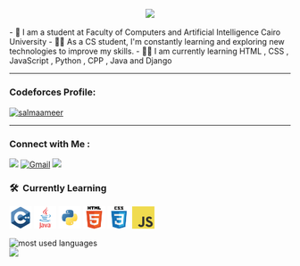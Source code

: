 <!-- Typing SVG by DenverCoder1 - https://github.com/DenverCoder1/readme-typing-svg -->
<p align="center">
  <a href="https://github.com/DenverCoder1/readme-typing-svg"><img src="https://readme-typing-svg.herokuapp.com/?lines=Cs%20Student%20&font=Fira%20Code&center=true&width=440&height=45&color=7096D1&vCenter=true&size=22"></a>
</p> 
<p>
  - 🏢 I am a student at Faculty of Computers and Artificial Intelligence Cairo University
- 👨‍💻 As a CS student, I'm constantly learning and exploring new technologies to improve my skills.
- 👨‍💻 I am currently learning  HTML , CSS , JavaScript , Python , CPP , Java and Django
</p>


<hr/>
<h3 align="left">Codeforces Profile:</h3>
<p align="left">
<a href="https://codeforces.com/profile/Salma48" target="blank"><img align="center" src="https://raw.githubusercontent.com/rahuldkjain/github-profile-readme-generator/master/src/images/icons/Social/codeforces.svg" alt="salmaameer" height="30" width="40" /></a>
</p>

<hr/>

### Connect with Me :

<a href="https://www.linkedin.com/in/salma-ameer-088699231/" target="_blank"><img src="https://img.shields.io/badge/-SalmaAmeer-0077B5?style=for-the-badge&logo=Linkedin&logoColor=white"/></a>
[![Gmail](https://img.shields.io/badge/-GMAIL-D14836?style=for-the-badge&logo=gmail&logoColor=white)](mailto:salmaameer409@gmail.com)
<a href="https://t.me/Salmaameer" target="_blank"><img src="https://img.shields.io/badge/-SalmaAmeer-0077B5?style=for-the-badge&logo=Telegram&logoColor=white"/></a>
### 🛠 &nbsp;Currently Learning 
<p align="left">
  <div align="left">
<code><img height="40" src="https://raw.githubusercontent.com/github/explore/80688e429a7d4ef2fca1e82350fe8e3517d3494d/topics/cpp/cpp.png"></code> <code><img height="40" src="https://raw.githubusercontent.com/devicons/devicon/master/icons/java/java-original-wordmark.svg"></code> <code><img height="40" src="https://raw.githubusercontent.com/github/explore/80688e429a7d4ef2fca1e82350fe8e3517d3494d/topics/python/python.png"></code> <code><img height="40" src="https://raw.githubusercontent.com/github/explore/80688e429a7d4ef2fca1e82350fe8e3517d3494d/topics/html/html.png"></code> <code><img height="40" src="https://raw.githubusercontent.com/github/explore/80688e429a7d4ef2fca1e82350fe8e3517d3494d/topics/css/css.png"></code> <code><img height="40" src="https://raw.githubusercontent.com/github/explore/80688e429a7d4ef2fca1e82350fe8e3517d3494d/topics/javascript/javascript.png"></code> 
    
  </div>
 </p>



<img align="left" src="https://github-readme-stats.vercel.app/api/top-langs?username=salmaameer&show_icons=true&locale=en&layout=compact&theme=radical" alt="most used languages" />
<br>
<a href="https://komarev.com/ghpvc/?username=salmaameer&style=for-the-badge">
    <img src="https://komarev.com/ghpvc/?username=salmaameer&style=for-the-badge">
</a>
<!--
**Salmaameer/Salmaameer** is a ✨ _special_ ✨ repository because its `README.md` (this file) appears on your GitHub profile.

Here are some ideas to get you started:

- 🔭 I’m currently working on ...
- 🌱 I’m currently learning ...
- 👯 I’m looking to collaborate on ...
- 🤔 I’m looking for help with ...
- 💬 Ask me about ...
- 📫 How to reach me: ...
- 😄 Pronouns: ...
- ⚡ Fun fact: ...
-->
